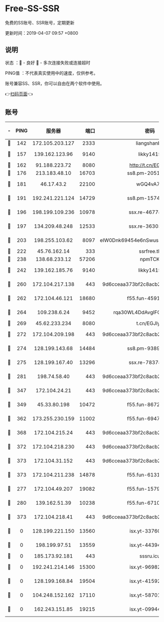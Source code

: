 # Free-SS-SSR

免费的SS账号、SSR账号，定期更新

更新时间：2019-04-07 09:57 +0800

## 说明

状态     ：🙂 - 良好 🙁 - 多次连接失败或连接超时

PING值   ：不代表真实使用中的速度，仅供参考。

账号兼容SS、SSR，你可以自由在两个软件中使用。

👉[扫码页面](https://liesauer.github.io/Free-SS-SSR/)👈

## 账号

|-|PING|服务器|端口|密码|加密方式|区域|
|:----:|:----:|:-----:|-----:|:----:|:----:|:----:|
|🙂|142|172.105.203.127|2333|liangshanbo|chacha20|JP|
|🙂|157|139.162.123.96|9140|likky1415|aes-256-cfb|JP|
|🙂|162|91.188.223.72|8080|http://t.cn/EGJIyrl|rc4-md5|RU|
|🙂|176|213.183.48.10|16703|ss8.pm-20510917|rc4-md5|RU|
|🙂|181|46.17.43.2|22100|wGQ4vA7D|aes-256-gcm|RU|
|🙂|191|192.241.221.124|14729|ss8.pm-15747192|aes-256-cfb|US|
|🙂|196|198.199.109.236|10978|ssx.re-46778181|aes-256-cfb|US|
|🙂|197|134.209.48.248|12533|ssx.re-36303628|aes-256-cfb|US|
|🙂|203|198.255.103.62|8097|eIW0Dnk69454e6nSwuspv9DmS201tQ0D|aes-256-cfb|US|
|🙂|222|45.76.162.14|333|ssrfree.tk|rc4|SG|
|🙂|238|138.68.233.12|57206|npmTCK|rc4-md5|US|
|🙂|242|139.162.185.76|9140|likky1415|aes-256-cfb|DE|
|🙂|260|172.104.217.138|443|9d6cceaa373bf2c8acb22e60b6a58be6|aes-256-cfb|US|
|🙂|262|172.104.46.121|18680|f55.fun-45913685|aes-256-cfb|SG|
|🙂|264|109.238.6.24|9452|rqa30WL4DdAvgIFG6Fs3znzTa|aes-256-cfb|FR|
|🙂|269|45.62.233.234|8080|t.cn/EGJIyrl|rc4-md5|CA|
|🙂|272|172.104.209.198|443|9d6cceaa373bf2c8acb22e60b6a58be6|aes-256-cfb|US|
|🙂|274|128.199.143.68|14484|ss8.pm-93895061|aes-256-cfb|SG|
|🙂|275|128.199.167.40|13296|ssx.re-78378109|aes-256-cfb|SG|
|🙂|281|198.74.58.40|443|9d6cceaa373bf2c8acb22e60b6a58be6|aes-256-cfb|US|
|🙂|347|172.104.24.21|443|9d6cceaa373bf2c8acb22e60b6a58be6|aes-256-cfb|US|
|🙂|349|45.33.80.198|10472|f55.fun-86726551|aes-256-cfb|US|
|🙂|362|173.255.230.159|11002|f55.fun-69479664|aes-256-cfb|US|
|🙂|368|172.104.215.24|443|9d6cceaa373bf2c8acb22e60b6a58be6|aes-256-cfb|US|
|🙂|372|172.104.218.230|443|9d6cceaa373bf2c8acb22e60b6a58be6|aes-256-cfb|US|
|🙂|373|172.104.31.152|443|9d6cceaa373bf2c8acb22e60b6a58be6|aes-256-cfb|US|
|🙂|373|172.104.211.238|14878|f55.fun-61310549|aes-256-cfb|US|
|🙂|277|172.104.49.207|19082|f55.fun-15798728|aes-256-cfb|SG|
|🙂|280|139.162.51.39|10238|f55.fun-67101162|aes-256-cfb|SG|
|🙂|373|172.104.218.41|443|9d6cceaa373bf2c8acb22e60b6a58be6|aes-256-cfb|US|
|🙁|0|128.199.221.150|13560|isx.yt-33760671|aes-256-cfb|SG|
|🙁|0|198.199.97.51|13559|isx.yt-44394689|aes-256-cfb|US|
|🙁|0|185.173.92.181|443|sssru.icu|rc4-md5|RU|
|🙁|0|192.241.214.146|15300|isx.yt-96982651|aes-256-cfb|US|
|🙁|0|128.199.168.84|19504|isx.yt-41592631|aes-256-cfb|SG|
|🙁|0|104.248.152.162|17110|isx.yt-58701145|aes-256-cfb|SG|
|🙁|0|162.243.151.85|19215|isx.yt-09944441|aes-256-cfb|US|
